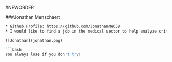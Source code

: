 #NEWORDER

###Jonathan Menschaert
```bash
* Github Profile: https://github.com/JonathanMe658
* I would like to find a job in the medical sector to help analyze critical data.```

![Jonathan](jonathan.png)

```bash
You always lose if you don't try!
```